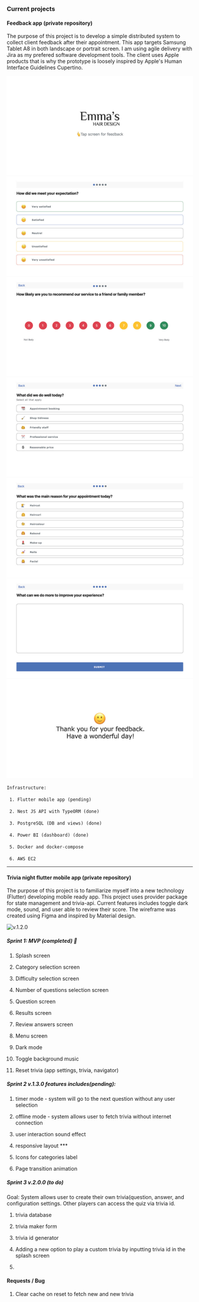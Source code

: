### Current projects

#### Feedback app (private repository)

The purpose of this project is to develop a simple distributed system to collect client feedback after their appointment. This app targets Samsung Tablet A8 in both landscape or portrait screen. I am using agile delivery with Jira as my prefered software development tools. The client uses Apple products that is why the prototype is loosely inspired by Apple's Human Interface Guidelines Cupertino.

![v.1.0.0](emma-feedback1024_1.jpg)
![v.1.0.0](emma-feedback1024_2.jpg)
![v.1.0.0](emma-feedback1024_3.jpg)
![v.1.0.0](emma-feedback1024_4.jpg)
![v.1.0.0](emma-feedback1024_5.jpg)
![v.1.0.0](emma-feedback1024_6.jpg)
![v.1.0.0](emma-feedback1024_7.jpg)



    Infrastructure: 

     1. Flutter mobile app (pending)

     2. Nest JS API with TypeORM (done)

     3. PostgreSQL (DB and views) (done)

     4. Power BI (dashboard) (done)
     
     5. Docker and docker-compose
     
     6. AWS EC2


---

#### Trivia night flutter mobile app (private repository)

The purpose of this project is to familiarize myself into a new technology (Flutter) developing mobile ready app. This project uses provider package for state management and trivia-api. Current features includes toggle dark mode, sound, and user able to review their score. The wireframe was created using Figma and inspired by Material design.

![v.1.2.0](trivia_ux_journey.gif)

##### Sprint 1: MVP (completed) 🚀

1. Splash screen

2. Category selection screen

3. Difficulty selection screen

4. Number of questions selection screen

5. Question screen

6. Results screen

7. Review answers screen

8. Menu screen

9. Dark mode

10. Toggle background music

11. Reset trivia (app settings, trivia, navigator)


##### Sprint 2 v.1.3.0 features includes(pending):

1. timer mode - system will go to the next question without any user selection

2. offline mode - system allows user to fetch trivia without internet connection

3. user interaction sound effect

4. responsive layout ***

5. Icons for categories label

6. Page transition animation

##### Sprint 3 v.2.0.0 (to do)

Goal: System allows user to create their own trivia(question, answer, and configuration settings. Other players can access the quiz via trivia id.

1. trivia database

2. trivia maker form

3. trivia id generator

4. Adding a new option to play a custom trivia by inputting trivia id in the splash screen
5. 

#### Requests / Bug

1. Clear cache on reset to fetch new and new trivia

